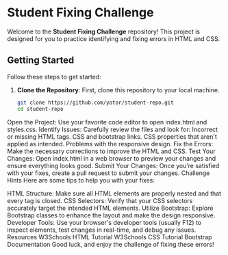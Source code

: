 # Student Fixing Challenge

Welcome to the **Student Fixing Challenge** repository! This project is designed for you to practice identifying and fixing errors in HTML and CSS. 

## Getting Started

Follow these steps to get started:

1. **Clone the Repository**: First, clone this repository to your local machine.
   
   ```bash
   git clone https://github.com/yotor/student-repo.git
   cd student-repo
Open the Project: Use your favorite code editor to open index.html and styles.css.
Identify Issues: Carefully review the files and look for:
Incorrect or missing HTML tags.
CSS and bootstrap links.
CSS properties that aren't applied as intended.
Problems with the responsive design.
Fix the Errors: Make the necessary corrections to improve the HTML and CSS.
Test Your Changes: Open index.html in a web browser to preview your changes and ensure everything looks good.
Submit Your Changes: Once you’re satisfied with your fixes, create a pull request to submit your changes.
Challenge Hints
Here are some tips to help you with your fixes:

HTML Structure: Make sure all HTML elements are properly nested and that every tag is closed.
CSS Selectors: Verify that your CSS selectors accurately target the intended HTML elements.
Utilize Bootstrap: Explore Bootstrap classes to enhance the layout and make the design responsive.
Developer Tools: Use your browser's developer tools (usually F12) to inspect elements, test changes in real-time, and debug any issues.
Resources
W3Schools HTML Tutorial
W3Schools CSS Tutorial
Bootstrap Documentation
Good luck, and enjoy the challenge of fixing these errors!
